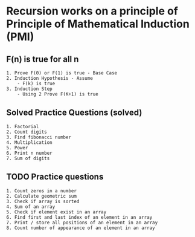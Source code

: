 # Recursion works on a principle of Principle of Mathematical Induction (PMI)

## F(n) is true for all n
    1. Prove F(0) or F(1) is true - Base Case
    2. Induction Hypothesis - Assume
        - F(k) is true
    3. Induction Step
        - Using 2 Prove F(K+1) is true


## Solved Practice Questions (solved)
    1. Factorial
    2. Count digits
    3. Find fibonacci number
    4. Multiplication
    5. Power
    6. Print n number
    7. Sum of digits


## TODO Practice questions
    1. Count zeros in a number
    2. Calculate geometric sum
    3. Check if array is sorted
    4. Sum of an array
    5. Check if element exist in an array
    6. Find first and last index of an element in an array
    7. Print / store all positions of an element in an array
    8. Count number of appearance of an element in an array
